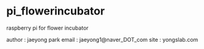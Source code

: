 # pi_flowerincubator
raspberry pi for flower incubator

author : jaeyong park
email : jaeyong1@naver_DOT_com
site : yongslab.com
